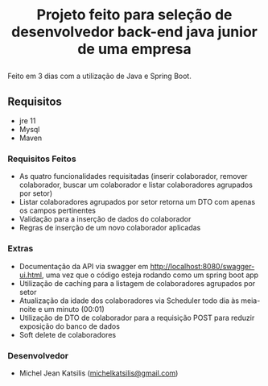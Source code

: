 # <p align="center"> Projeto feito para seleção de desenvolvedor back-end java junior de uma empresa </p> #

Feito em 3 dias com a utilização de Java e Spring Boot.

## Requisitos ##

* jre 11
* Mysql
* Maven

### Requisitos Feitos ###
* As quatro funcionalidades requisitadas (inserir colaborador, remover colaborador, buscar um colaborador e listar colaboradores agrupados por setor)
* Listar colaboradores agrupados por setor retorna um DTO com apenas os campos pertinentes
* Validação para a inserção de dados do colaborador
* Regras de inserção de um novo colaborador aplicadas

### Extras ###

* Documentação da API via swagger em [http://localhost:8080/swagger-ui.html](http://localhost:8080/swagger-ui.html), uma vez que o código esteja rodando como um spring boot app
* Utilização de caching para a listagem de colaboradores agrupados por setor
* Atualização da idade dos colaboradores via Scheduler todo dia às meia-noite e um minuto (00:01)
* Utilização de DTO de colaborador para a requisição POST para reduzir exposição do banco de dados
* Soft delete de colaboradores

### Desenvolvedor ###

* Michel Jean Katsilis (michelkatsilis@gmail.com)
